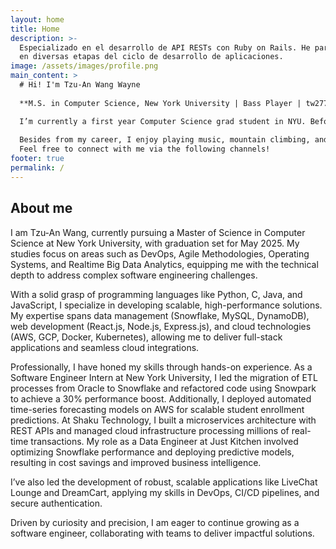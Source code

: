 ```yaml
---
layout: home
title: Home
description: >-
  Especializado en el desarrollo de API RESTs con Ruby on Rails. He participado
  en diversas etapas del ciclo de desarrollo de aplicaciones.
image: /assets/images/profile.png
main_content: >
  # Hi! I'm Tzu-An Wang Wayne
  
  **M.S. in Computer Science, New York University | Bass Player | tw2770@nyu.edu**

  I’m currently a first year Computer Science grad student in NYU. Before that I have three years of experience working as a software/data engineer, responsible for data pipeline automation, cloud service deployment, and API integration, in food tech companies.
  
  Besides from my career, I enjoy playing music, mountain climbing, and traveling in different cultures. \
  Feel free to connect with me via the following channels!
footer: true
permalink: /
---
```

## About me

I am Tzu-An Wang, currently pursuing a Master of Science in Computer Science at New York University, with graduation set for May 2025. My studies focus on areas such as DevOps, Agile Methodologies, Operating Systems, and Realtime Big Data Analytics, equipping me with the technical depth to address complex software engineering challenges.

With a solid grasp of programming languages like Python, C, Java, and JavaScript, I specialize in developing scalable, high-performance solutions. My expertise spans data management (Snowflake, MySQL, DynamoDB), web development (React.js, Node.js, Express.js), and cloud technologies (AWS, GCP, Docker, Kubernetes), allowing me to deliver full-stack applications and seamless cloud integrations.

Professionally, I have honed my skills through hands-on experience. As a Software Engineer Intern at New York University, I led the migration of ETL processes from Oracle to Snowflake and refactored code using Snowpark to achieve a 30% performance boost. Additionally, I deployed automated time-series forecasting models on AWS for scalable student enrollment predictions. At Shaku Technology, I built a microservices architecture with REST APIs and managed cloud infrastructure processing millions of real-time transactions. My role as a Data Engineer at Just Kitchen involved optimizing Snowflake performance and deploying predictive models, resulting in cost savings and improved business intelligence.

I’ve also led the development of robust, scalable applications like LiveChat Lounge and DreamCart, applying my skills in DevOps, CI/CD pipelines, and secure authentication.

Driven by curiosity and precision, I am eager to continue growing as a software engineer, collaborating with teams to deliver impactful solutions.


